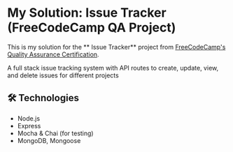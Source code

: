 # My Solution: Issue Tracker (FreeCodeCamp QA Project)

 This is my solution for the ** Issue Tracker** project from [FreeCodeCamp's Quality Assurance Certification](https://www.freecodecamp.org/learn/quality-assurance/).

 A  full stack issue tracking system with API routes to create, update, view, and delete issues for different projects



## 🛠 Technologies

- Node.js
- Express
- Mocha & Chai (for testing)
- MongoDB, Mongoose

